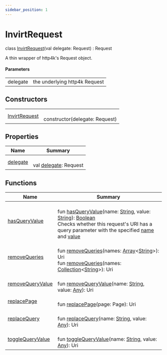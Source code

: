 ```yaml
---
sidebar_position: 1
---
```


# InvirtRequest

class [InvirtRequest](index.md)(val delegate: Request) : Request

A thin wrapper of http4k's Request object.

#### Parameters


| | |
|---|---|
| delegate | the underlying http4k Request |

## Constructors

| | |
|---|---|
| [InvirtRequest](-invirt-request.md) | <br/>constructor(delegate: Request) |

## Properties

| Name | Summary |
|---|---|
| [delegate](delegate.md) | <br/>val [delegate](delegate.md): Request |

## Functions

| Name | Summary |
|---|---|
| [hasQueryValue](has-query-value.md) | <br/>fun [hasQueryValue](has-query-value.md)(name: [String](https://kotlinlang.org/api/latest/jvm/stdlib/kotlin/-string/index.html), value: [String](https://kotlinlang.org/api/latest/jvm/stdlib/kotlin/-string/index.html)): [Boolean](https://kotlinlang.org/api/latest/jvm/stdlib/kotlin/-boolean/index.html)<br/>Checks whether this request's URI has a query parameter with the specified [name](has-query-value.md) and [value](has-query-value.md) |
| [removeQueries](remove-queries.md) | <br/>fun [removeQueries](remove-queries.md)(names: [Array](https://kotlinlang.org/api/latest/jvm/stdlib/kotlin/-array/index.html)&lt;[String](https://kotlinlang.org/api/latest/jvm/stdlib/kotlin/-string/index.html)&gt;): Uri<br/>fun [removeQueries](remove-queries.md)(names: [Collection](https://kotlinlang.org/api/latest/jvm/stdlib/kotlin.collections/-collection/index.html)&lt;[String](https://kotlinlang.org/api/latest/jvm/stdlib/kotlin/-string/index.html)&gt;): Uri |
| [removeQueryValue](remove-query-value.md) | <br/>fun [removeQueryValue](remove-query-value.md)(name: [String](https://kotlinlang.org/api/latest/jvm/stdlib/kotlin/-string/index.html), value: [Any](https://kotlinlang.org/api/latest/jvm/stdlib/kotlin/-any/index.html)): Uri |
| [replacePage](replace-page.md) | <br/>fun [replacePage](replace-page.md)(page: Page): Uri |
| [replaceQuery](replace-query.md) | <br/>fun [replaceQuery](replace-query.md)(name: [String](https://kotlinlang.org/api/latest/jvm/stdlib/kotlin/-string/index.html), value: [Any](https://kotlinlang.org/api/latest/jvm/stdlib/kotlin/-any/index.html)): Uri |
| [toggleQueryValue](toggle-query-value.md) | <br/>fun [toggleQueryValue](toggle-query-value.md)(name: [String](https://kotlinlang.org/api/latest/jvm/stdlib/kotlin/-string/index.html), value: [Any](https://kotlinlang.org/api/latest/jvm/stdlib/kotlin/-any/index.html)): Uri |
